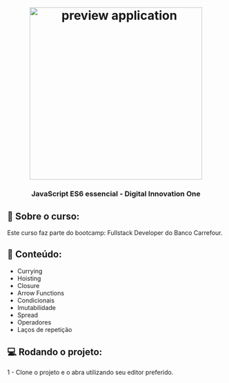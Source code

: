 <h1 align="center">
    <img alt="preview application" src="https://www.cloudsavvyit.com/thumbcache/0/0/c71cf45b45ee1444c3059a7b97e6e4fe/p/uploads/2019/07/9608c9ff.png" width="400px"/>
</h1>

<h3 align="center">
JavaScript ES6 essencial - Digital Innovation One 
</h3>

## :book: Sobre o curso:

<p> Este curso faz parte do bootcamp: Fullstack Developer do Banco Carrefour.
</p>

## :book: Conteúdo:

 <ul>
  <li>Currying</li>
  <li>Hoisting</li>
  <li>Closure</li>
  <li>Arrow Functions</li>
  <li>Condicionais</li>
  <li>Imutabilidade</li>
  <li>Spread</li>
  <li>Operadores</li>
  <li>Laços de repetição</li>
 </ul>

## :computer: Rodando o projeto:

1 - Clone o projeto e o abra utilizando seu editor preferido.
